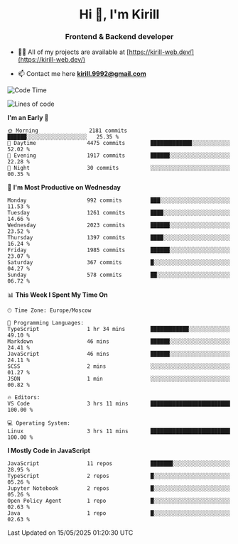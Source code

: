 <h1 align="center">Hi 👋, I'm Kirill</h1>
<h3 align="center">Frontend & Backend developer</h3>

- 👨‍💻 All of my projects are available at [https://kirill-web.dev/](https://kirill-web.dev/)

- 📫 Contact me here **kirill.9992@gmail.com**











<!--START_SECTION:waka-->
![Code Time](http://img.shields.io/badge/Code%20Time-2%2C243%20hrs-blue)

![Lines of code](https://img.shields.io/badge/From%20Hello%20World%20I%27ve%20Written-5.2%20million%20lines%20of%20code-blue)

**I'm an Early 🐤** 

```text
🌞 Morning                2181 commits        ██████░░░░░░░░░░░░░░░░░░░   25.35 % 
🌆 Daytime                4475 commits        █████████████░░░░░░░░░░░░   52.02 % 
🌃 Evening                1917 commits        ██████░░░░░░░░░░░░░░░░░░░   22.28 % 
🌙 Night                  30 commits          ░░░░░░░░░░░░░░░░░░░░░░░░░   00.35 % 
```
📅 **I'm Most Productive on Wednesday** 

```text
Monday                   992 commits         ███░░░░░░░░░░░░░░░░░░░░░░   11.53 % 
Tuesday                  1261 commits        ████░░░░░░░░░░░░░░░░░░░░░   14.66 % 
Wednesday                2023 commits        ██████░░░░░░░░░░░░░░░░░░░   23.52 % 
Thursday                 1397 commits        ████░░░░░░░░░░░░░░░░░░░░░   16.24 % 
Friday                   1985 commits        ██████░░░░░░░░░░░░░░░░░░░   23.07 % 
Saturday                 367 commits         █░░░░░░░░░░░░░░░░░░░░░░░░   04.27 % 
Sunday                   578 commits         ██░░░░░░░░░░░░░░░░░░░░░░░   06.72 % 
```


📊 **This Week I Spent My Time On** 

```text
🕑︎ Time Zone: Europe/Moscow

💬 Programming Languages: 
TypeScript               1 hr 34 mins        ████████████░░░░░░░░░░░░░   49.10 % 
Markdown                 46 mins             ██████░░░░░░░░░░░░░░░░░░░   24.41 % 
JavaScript               46 mins             ██████░░░░░░░░░░░░░░░░░░░   24.11 % 
SCSS                     2 mins              ░░░░░░░░░░░░░░░░░░░░░░░░░   01.27 % 
JSON                     1 min               ░░░░░░░░░░░░░░░░░░░░░░░░░   00.82 % 

🔥 Editors: 
VS Code                  3 hrs 11 mins       █████████████████████████   100.00 % 

💻 Operating System: 
Linux                    3 hrs 11 mins       █████████████████████████   100.00 % 
```

**I Mostly Code in JavaScript** 

```text
JavaScript               11 repos            ███████░░░░░░░░░░░░░░░░░░   28.95 % 
TypeScript               2 repos             █░░░░░░░░░░░░░░░░░░░░░░░░   05.26 % 
Jupyter Notebook         2 repos             █░░░░░░░░░░░░░░░░░░░░░░░░   05.26 % 
Open Policy Agent        1 repo              █░░░░░░░░░░░░░░░░░░░░░░░░   02.63 % 
Java                     1 repo              █░░░░░░░░░░░░░░░░░░░░░░░░   02.63 % 
```




 Last Updated on 15/05/2025 01:20:30 UTC
<!--END_SECTION:waka-->
